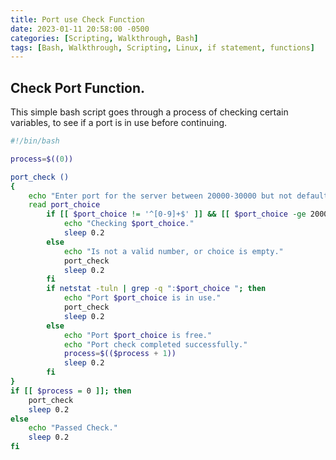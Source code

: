 ```yaml
---
title: Port use Check Function
date: 2023-01-11 20:58:00 -0500
categories: [Scripting, Walkthrough, Bash]
tags: [Bash, Walkthrough, Scripting, Linux, if statement, functions]
---
```


## Check Port Function.

This simple bash script goes through a process of checking certain variables, to see if a port is in use before continuing.

```bash
#!/bin/bash

process=$((0))

port_check ()
{
    echo "Enter port for the server between 20000-30000 but not default: "
    read port_choice
		if [[ $port_choice != '^[0-9]+$' ]] && [[ $port_choice -ge 20000 && $port_choice -le 30000 ]];	then 
			echo "Checking $port_choice."
            sleep 0.2
		else
			echo "Is not a valid number, or choice is empty."
			port_check
            sleep 0.2
		fi
		if netstat -tuln | grep -q ":$port_choice "; then
			echo "Port $port_choice is in use."
			port_check
            sleep 0.2
		else
			echo "Port $port_choice is free."
			echo "Port check completed successfully."
			process=$(($process + 1))
            sleep 0.2
		fi
}
if [[ $process = 0 ]]; then
	port_check
    sleep 0.2
else
    echo "Passed Check."
    sleep 0.2
fi
```

